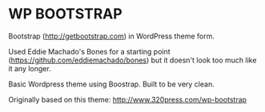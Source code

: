WP BOOTSTRAP
===================

Bootstrap (http://getbootstrap.com) in WordPress theme form. 

Used Eddie Machado's Bones for a starting point (https://github.com/eddiemachado/bones) but it doesn't look too much like it any longer. 


Basic Wordpress theme using Boostrap. Built to be very clean.

Originally based on this theme: http://www.320press.com/wp-bootstrap
